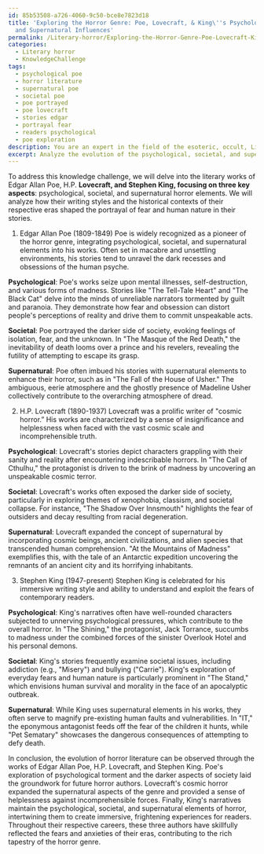 ```yaml
---
id: 85b53508-a726-4060-9c50-bce8e7823d18
title: 'Exploring the Horror Genre: Poe, Lovecraft, & King\''s Psychological, Societal,
  and Supernatural Influences'
permalink: /Literary-horror/Exploring-the-Horror-Genre-Poe-Lovecraft-Kings-Psychological-Societal-and-Supernatural-Influences/
categories:
  - Literary horror
  - KnowledgeChallenge
tags:
  - psychological poe
  - horror literature
  - supernatural poe
  - societal poe
  - poe portrayed
  - poe lovecraft
  - stories edgar
  - portrayal fear
  - readers psychological
  - poe exploration
description: You are an expert in the field of the esoteric, occult, Literary horror and Education. You are a writer of tests, challenges, books and deep knowledge on Literary horror for initiates and students to gain deep insights and understanding from. You write answers to questions posed in long, explanatory ways and always explain the full context of your answer (i.e., related concepts, formulas, examples, or history), as well as the step-by-step thinking process you take to answer the challenges. Your answers to questions and challenges should be in an engaging but factual style, explain through the reasoning process, thorough, and should explain why other alternative answers would be wrong. Summarize the key themes, ideas, and conclusions at the end.
excerpt: Analyze the evolution of the psychological, societal, and supernatural horror elements in the literary works of Edgar Allan Poe, H. P. Lovecraft, and Stephen King, demonstrating how their individual writing styles and the historical context of their respective eras shaped the portrayal of fear and human nature in their stories.
---
```

To address this knowledge challenge, we will delve into the literary works of Edgar Allan Poe, H.P. ****Lovecraft, and Stephen King, focusing on three key aspects****: psychological, societal, and supernatural horror elements. We will analyze how their writing styles and the historical contexts of their respective eras shaped the portrayal of fear and human nature in their stories. 

1. Edgar Allan Poe (1809-1849)
Poe is widely recognized as a pioneer of the horror genre, integrating psychological, societal, and supernatural elements into his works. Often set in macabre and unsettling environments, his stories tend to unravel the dark recesses and obsessions of the human psyche.

**Psychological**:
Poe's works seize upon mental illnesses, self-destruction, and various forms of madness. Stories like "The Tell-Tale Heart" and "The Black Cat" delve into the minds of unreliable narrators tormented by guilt and paranoia. They demonstrate how fear and obsession can distort people's perceptions of reality and drive them to commit unspeakable acts.

**Societal**:
Poe portrayed the darker side of society, evoking feelings of isolation, fear, and the unknown. In "The Masque of the Red Death," the inevitability of death looms over a prince and his revelers, revealing the futility of attempting to escape its grasp.

**Supernatural**:
Poe often imbued his stories with supernatural elements to enhance their horror, such as in "The Fall of the House of Usher." The ambiguous, eerie atmosphere and the ghostly presence of Madeline Usher collectively contribute to the overarching atmosphere of dread.

2. H.P. Lovecraft (1890-1937)
Lovecraft was a prolific writer of "cosmic horror.” His works are characterized by a sense of insignificance and helplessness when faced with the vast cosmic scale and incomprehensible truth.

**Psychological**:
Lovecraft's stories depict characters grappling with their sanity and reality after encountering indescribable horrors. In "The Call of Cthulhu," the protagonist is driven to the brink of madness by uncovering an unspeakable cosmic terror.

**Societal**:
Lovecraft's works often exposed the darker side of society, particularly in exploring themes of xenophobia, classism, and societal collapse. For instance, "The Shadow Over Innsmouth" highlights the fear of outsiders and decay resulting from racial degeneration.

**Supernatural**:
Lovecraft expanded the concept of supernatural by incorporating cosmic beings, ancient civilizations, and alien species that transcended human comprehension. "At the Mountains of Madness" exemplifies this, with the tale of an Antarctic expedition uncovering the remnants of an ancient city and its horrifying inhabitants.

3. Stephen King (1947-present)
Stephen King is celebrated for his immersive writing style and ability to understand and exploit the fears of contemporary readers.

**Psychological**:
King's narratives often have well-rounded characters subjected to unnerving psychological pressures, which contribute to the overall horror. In "The Shining," the protagonist, Jack Torrance, succumbs to madness under the combined forces of the sinister Overlook Hotel and his personal demons.

**Societal**:
King's stories frequently examine societal issues, including addiction (e.g., "Misery") and bullying ("Carrie"). King's exploration of everyday fears and human nature is particularly prominent in "The Stand," which envisions human survival and morality in the face of an apocalyptic outbreak.

**Supernatural**:
While King uses supernatural elements in his works, they often serve to magnify pre-existing human faults and vulnerabilities. In "IT," the eponymous antagonist feeds off the fear of the children it hunts, while "Pet Sematary" showcases the dangerous consequences of attempting to defy death.

In conclusion, the evolution of horror literature can be observed through the works of Edgar Allan Poe, H.P. Lovecraft, and Stephen King. Poe's exploration of psychological torment and the darker aspects of society laid the groundwork for future horror authors. Lovecraft's cosmic horror expanded the supernatural aspects of the genre and provided a sense of helplessness against incomprehensible forces. Finally, King's narratives maintain the psychological, societal, and supernatural elements of horror, intertwining them to create immersive, frightening experiences for readers. Throughout their respective careers, these three authors have skillfully reflected the fears and anxieties of their eras, contributing to the rich tapestry of the horror genre.
